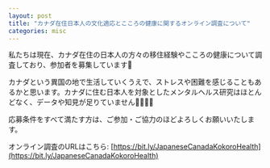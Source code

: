 ```yaml
---
layout: post
title: "カナダ在住日本人の文化適応とこころの健康に関するオンライン調査について"
categories: misc
---
```


私たちは現在、カナダ在住の日本人の方々の移住経験やこころの健康について調査しており、参加者を募集しています📣

カナダという異国の地で生活していくうえで、ストレスや困難を感じることもあるかと思います。カナダに住む日本人を対象としたメンタルヘルス研究はほとんどなく、データや知見が足りていません👩‍💻👨‍💻

応募条件をすべて満たす方は、ご参加・ご協力のほどよろしくお願いいたします。

オンライン調査のURLはこちら: [https://bit.ly/JapaneseCanadaKokoroHealth](https://bit.ly/JapaneseCanadaKokoroHealth)


<html>
<head>
    <title>Responsive PDF Display Example</title>
    <script src="https://cdnjs.cloudflare.com/ajax/libs/pdf.js/2.7.570/pdf.min.js"></script>
    <style>
        #pdf-canvas {
            width: 100%;
            height: 100vh;
            display: none; /* Initially hide canvas */
        }
        iframe {
            width: 100%;
            height: 100vh;
            display: none; /* Initially hide iframe */
        }
    </style>
</head>
<body>

<canvas id="pdf-canvas"></canvas>
<iframe id="pdf-iframe" frameborder="0"></iframe>

<script>
    var screenWidth = window.innerWidth || document.documentElement.clientWidth || document.body.clientWidth;

    if (screenWidth < 768) {
        // For mobile devices, use PDF.js to display the PDF
        document.getElementById('pdf-canvas').style.display = 'block';

        var url = 'https://acculturationproject.github.io/assets/pdf/Cultural_Adjustment_and_Mental_Health%20Study_of_Japanese_Residents_in_Canada.pdf';
        pdfjsLib.getDocument(url).promise.then(function(pdfDoc) {
            pdfDoc.getPage(1).then(function(page) {
                var canvas = document.getElementById('pdf-canvas');
                var context = canvas.getContext('2d');
                var viewport = page.getViewport({scale: 1});
                var scale = window.innerWidth / viewport.width;
                var scaledViewport = page.getViewport({scale: scale});

                canvas.height = scaledViewport.height;
                canvas.width = window.innerWidth; // Use the full width of the screen

                var renderContext = {
                    canvasContext: context,
                    viewport: scaledViewport
                };
                page.render(renderContext);
            });
        });

    } else {
        // For desktops, use an iframe to display the PDF
        var iframe = document.getElementById('pdf-iframe');
        iframe.style.display = 'block';
        iframe.src = 'https://acculturationproject.github.io/assets/pdf/Cultural_Adjustment_and_Mental_Health%20Study_of_Japanese_Residents_in_Canada.pdf';
    }
</script>

</body>
</html>
